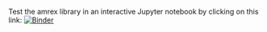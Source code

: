 Test the amrex library in an interactive Jupyter notebook by clicking on this link:
[![Binder](https://mybinder.org/badge_logo.svg)](https://mybinder.org/v2/gh/RemiLehe/amrex-testbed.git/master)
